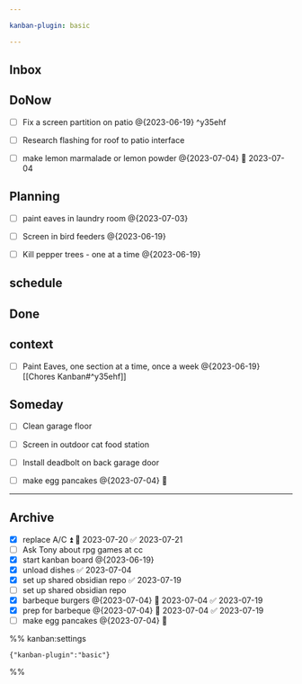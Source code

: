 ```yaml
---

kanban-plugin: basic

---
```


## Inbox



## DoNow

- [ ] Fix a screen partition on patio @{2023-06-19} ^y35ehf
- [ ] Research flashing for roof to patio interface
- [ ] make lemon marmalade or lemon powder @{2023-07-04} 📅 2023-07-04


## Planning

- [ ] paint eaves in laundry room @{2023-07-03}
- [ ] Screen in bird feeders @{2023-06-19}
- [ ] Kill pepper trees - one at a time @{2023-06-19}


## schedule



## Done



## context

- [ ] Paint Eaves, one section at a time, once a week @{2023-06-19} [[Chores Kanban#^y35ehf]]


## Someday

- [ ] Clean garage floor
- [ ] Screen in outdoor cat food station
- [ ] Install deadbolt on back garage door
- [ ] make egg pancakes @{2023-07-04} 📅


***

## Archive

- [x] replace A/C ⏫ 📅 2023-07-20 ✅ 2023-07-21
- [ ] Ask Tony about rpg games at cc
- [x] start kanban board @{2023-06-19}
- [x] unload dishes ✅ 2023-07-04
- [x] set up shared obsidian repo ✅ 2023-07-19
- [ ] set up shared obsidian repo
- [x] barbeque burgers @{2023-07-04} 📅 2023-07-04 ✅ 2023-07-19
- [x] prep for barbeque @{2023-07-04} 📅 2023-07-04 ✅ 2023-07-19
- [ ] make egg pancakes @{2023-07-04} 📅

%% kanban:settings
```
{"kanban-plugin":"basic"}
```
%%